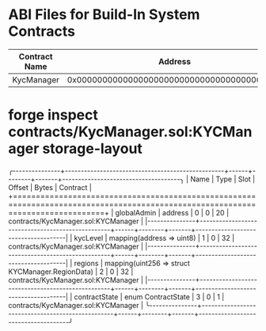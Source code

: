 # ABI Files for Build-In System Contracts

| Contract Name         | Address                                    | ABI file name                                      |
| --------------------- | ------------------------------------------ | -------------------------------------------------- |
| KycManager            | 0x0000000000000000000000000000000000001001 | [kycmanager](kycmanager.abi)             |



# forge inspect contracts/KycManager.sol:KYCManager storage-layout

╭---------------+--------------------------------------------------+------+--------+-------+-------------------------------------╮
| Name          | Type                                             | Slot | Offset | Bytes | Contract                            |
+================================================================================================================================+
| globalAdmin   | address                                          | 0    | 0      | 20    | contracts/KycManager.sol:KYCManager |
|---------------+--------------------------------------------------+------+--------+-------+-------------------------------------|
| kycLevel      | mapping(address => uint8)                        | 1    | 0      | 32    | contracts/KycManager.sol:KYCManager |
|---------------+--------------------------------------------------+------+--------+-------+-------------------------------------|
| regions       | mapping(uint256 => struct KYCManager.RegionData) | 2    | 0      | 32    | contracts/KycManager.sol:KYCManager |
|---------------+--------------------------------------------------+------+--------+-------+-------------------------------------|
| contractState | enum ContractState                               | 3    | 0      | 1     | contracts/KycManager.sol:KYCManager |
╰---------------+--------------------------------------------------+------+--------+-------+-------------------------------------╯

